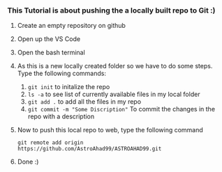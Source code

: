 ### This Tutorial is about pushing the a locally built repo to Git :)

1. Create an empty repository on github
2. Open up the VS Code
3. Open the bash terminal
4. As this is a new locally created folder so we have to do some steps. Type the following commands:

    1. ```git init``` to initalize the repo  
    2. ``` ls -a ``` to see list of currently available files in my local folder
    3. ```git add .``` to add all the files in my repo
    4. ```git commit -m "Some Discription"``` To commit the changes in the repo with a description

5. Now to push this local repo to web, type the following command

    ``` git remote add origin https://github.com/AstroAhad99/ASTROAHAD99.git ```

6. Done :)